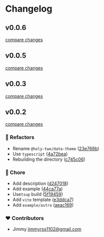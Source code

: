 # Changelog

## v0.0.6

[compare changes](https://github.com/holy-two/data-theme/compare/v0.0.5...v0.0.6)

## v0.0.5

[compare changes](https://github.com/holy-two/data-theme/compare/0.0.3...v0.0.5)

## v0.0.3

[compare changes](https://github.com/holy-two/data-theme/compare/0.0.2...v0.0.3)

## v0.0.2

[compare changes](https://github.com/holy-two/data-theme/compare/v0.0.1...v0.0.2)

### 💅 Refactors

- Rename `@holy-two/data-theme` ([23e766b](https://github.com/holy-two/data-theme/commit/23e766b))
- Use `typescript` ([4a72bea](https://github.com/holy-two/data-theme/commit/4a72bea))
- Rebuilding the directory ([c745c06](https://github.com/holy-two/data-theme/commit/c745c06))

### 🏡 Chore

- Add description ([d247018](https://github.com/holy-two/data-theme/commit/d247018))
- Add example ([44ca77a](https://github.com/holy-two/data-theme/commit/44ca77a))
- Use`tsup` build ([5f19459](https://github.com/holy-two/data-theme/commit/5f19459))
- Add `vite` template ([e3ddca7](https://github.com/holy-two/data-theme/commit/e3ddca7))
- Add `example/astro` ([aeac169](https://github.com/holy-two/data-theme/commit/aeac169))

### ❤️ Contributors

- Jimmy <jimmyrss1102@gmail.com>

